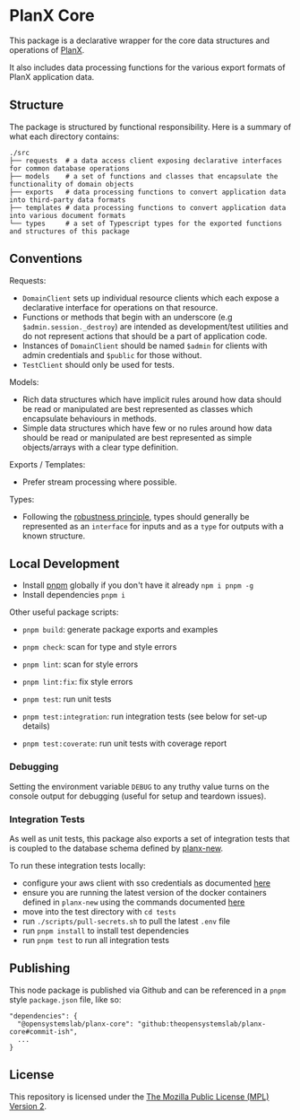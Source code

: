 # PlanX Core

This package is a declarative wrapper for the core data structures and operations of [PlanX](https://github.com/theopensystemslab/planx-new).

It also includes data processing functions for the various export formats of PlanX application data.

## Structure

The package is structured by functional responsibility. Here is a summary of what each directory contains:

    ./src
    ├── requests  # a data access client exposing declarative interfaces for common database operations
    ├── models    # a set of functions and classes that encapsulate the functionality of domain objects
    ├── exports   # data processing functions to convert application data into third-party data formats
    ├── templates # data processing functions to convert application data into various document formats
    └── types     # a set of Typescript types for the exported functions and structures of this package

## Conventions

Requests:

- `DomainClient` sets up individual resource clients which each expose a declarative interface for operations on that resource.
- Functions or methods that begin with an underscore (e.g `$admin.session._destroy`) are intended as development/test utilities and do not represent actions that should be a part of application code.
- Instances of `DomainClient` should be named `$admin` for clients with admin credentials and `$public` for those without.
- `TestClient` should only be used for tests.

Models:

- Rich data structures which have implicit rules around how data should be read or manipulated are best represented as classes which encapsulate behaviours in methods.
- Simple data structures which have few or no rules around how data should be read or manipulated are best represented as simple objects/arrays with a clear type definition.

Exports / Templates:

- Prefer stream processing where possible.

Types:

- Following the [robustness principle](https://en.wikipedia.org/wiki/Robustness_principle), types should generally be represented as an `interface` for inputs and as a `type` for outputs with a known structure.

## Local Development

- Install [pnpm](https://pnpm.io) globally if you don't have it already `npm i pnpm -g`
- Install dependencies `pnpm i`

Other useful package scripts:

- `pnpm build`: generate package exports and examples

- `pnpm check`: scan for type and style errors
- `pnpm lint`: scan for style errors
- `pnpm lint:fix`: fix style errors

- `pnpm test`: run unit tests
- `pnpm test:integration`: run integration tests (see below for set-up details)
- `pnpm test:coverate`: run unit tests with coverage report

### Debugging

Setting the environment variable `DEBUG` to any truthy value turns on the console output for debugging (useful for setup and teardown issues).

### Integration Tests

As well as unit tests, this package also exports a set of integration tests that is coupled to the database schema defined by [planx-new](https://github.com/theopensystemslab/planx-new).

To run these integration tests locally:

- configure your aws client with sso credentials as documented [here](https://github.com/theopensystemslab/planx-new/blob/main/doc/how-to/how-to-setup-aws-sso-credentials.md)
- ensure you are running the latest version of the docker containers defined in `planx-new` using the commands documented [here](https://github.com/theopensystemslab/planx-new/blob/main/README.md#docker)
- move into the test directory with `cd tests`
- run `./scripts/pull-secrets.sh` to pull the latest `.env` file
- run `pnpm install` to install test dependencies
- run `pnpm test` to run all integration tests

## Publishing

This node package is published via Github and can be referenced in a `pnpm` style `package.json` file, like so:

    "dependencies": {
      "@opensystemslab/planx-core": "github:theopensystemslab/planx-core#commit-ish",
      ...
    }

## License

This repository is licensed under the [The Mozilla Public License (MPL) Version 2](https://github.com/theopensystemslab/planx-core/blob/main/LICENSE).
